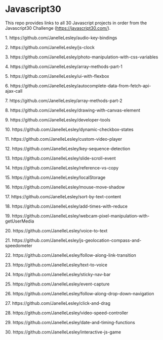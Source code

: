 # Javascript30
This repo provides links to all 30 Javascript projects in order from the Javascript30 Challenge (https://javascript30.com/).

<p>1. https://github.com/JanelleLesley/audio-key-bindings</p>
<p>2. https://github.com/JanelleLesley/js-clock</p>
<p>3. https://github.com/JanelleLesley/photo-manipulation-with-css-variables</p>
<p>4. https://github.com/JanelleLesley/array-methods-part-1</p>
<p>5. https://github.com/JanelleLesley/ui-with-flexbox</p>
<p>6. https://github.com/JanelleLesley/autocomplete-data-from-fetch-api-ajax-call</p>
<p>7. https://github.com/JanelleLesley/array-methods-part-2</p>
<p>8. https://github.com/JanelleLesley/drawing-with-canvas-element</p>
<p>9. https://github.com/JanelleLesley/developer-tools</p>
<p>10. https://github.com/JanelleLesley/dynamic-checkbox-states</p>
<p>11. https://github.com/JanelleLesley/custom-video-player</p>
<p>12. https://github.com/JanelleLesley/key-sequence-detection</p>
<p>13. https://github.com/JanelleLesley/slide-scroll-event</p>
<p>14. https://github.com/JanelleLesley/reference-vs-copy</p>
<p>15. https://github.com/JanelleLesley/localStorage</p>
<p>16. https://github.com/JanelleLesley/mouse-move-shadow</p>
<p>17. https://github.com/JanelleLesley/sort-by-text-content</p>
<p>18. https://github.com/JanelleLesley/add-times-with-reduce</p>
<p>19. https://github.com/JanelleLesley/webcam-pixel-manipulation-with-getUserMedia</p>
<p>20. https://github.com/JanelleLesley/voice-to-text</p>
<p>21. https://github.com/JanelleLesley/js-geolocation-compass-and-speedometer</p>
<p>22. https://github.com/JanelleLesley/follow-along-link-transition</p>
<p>23. https://github.com/JanelleLesley/text-to-voice</p>
<p>24. https://github.com/JanelleLesley/sticky-nav-bar</p>
<p>25. https://github.com/JanelleLesley/event-capture</p>
<p>26. https://github.com/JanelleLesley/follow-along-drop-down-navigation</p>
<p>27. https://github.com/JanelleLesley/click-and-drag</p>
<p>28. https://github.com/JanelleLesley/video-speed-controller</p>
<p>29. https://github.com/JanelleLesley/date-and-timing-functions</p>
<p>30. https://github.com/JanelleLesley/interactive-js-game</p>
